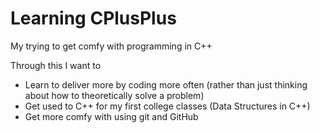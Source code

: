 Learning CPlusPlus
==================

My trying to get comfy with programming in C++

Through this I want to

* Learn to deliver more by coding more often (rather than just thinking about how to theoretically solve a problem)
* Get used to C++ for my first college classes (Data Structures in C++)
* Get more comfy with using git and GitHub